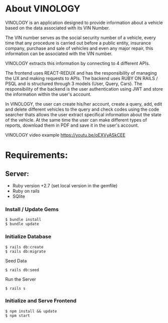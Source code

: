 # About VINOLOGY
VINOLOGY is an application designed to provide information about a vehicle based on the data associated with its VIN Number.

The VIN number serves as the social security number of a vehicle, every time that any procedure is carried out before a public entity, insurance company, purchase and sale of vehicles and even any major repair, this information can be associated with the VIN number.

VINOLOGY extracts this information by connecting to 4 different APIs.

The frontend uses REACT-REDUX and has the responsibility of managing the UX and making requests to APIs. The backend uses RUBY ON RAILS / PSQL and is structured through 3 models (User, Query, Cars). The responsibility of the backend is the user authentication using JWT and store the information within the user's account.

In VINOLOGY, the user can create his/her account, create a query, add, edit and delete different vehicles to the query and check codes using the code searcher thats allows the user extract specifical information about the state of the vehicle. At the same time the user can make different types of reports, download them in PDF and save it in the user's account.

VINOLOGY video example https://youtu.be/oEXVyASkCEE

# Requirements:

## Server:
- Ruby version +2.7 (set local version in the gemfile)
- Ruby on rails
- SQlite

### Install / Update Gems

```{console}
$ bundle install 
$ bundle update
```

### Initialize Database
```{console}
$ rails db:create
$ rails db:migrate
```
Seed Data
```{console}
$ rails db:seed
```

Run the Server
```{console}
$ rails s
```
### Initialize and Serve Frontend
```{console}
$ npm install && update
$ npm start
```

